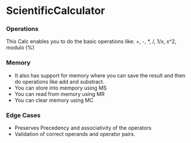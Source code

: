 # ScientificCalculator


### Operations
This Calc enables you to do the basic operations like: +, -, *, /, 1/x, x^2, modulo (%)


### Memory
-   It also has support for memory where you can save the result and then do operations like add and substract.
-   You can store into mempory using MS
-   You can read from memory using MR
-   You can clear memory using MC

### Edge Cases
-   Preserves Precedency and associativity of the operators
-   Validation of correct operands and operator pairs.
